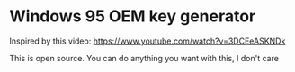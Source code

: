 # Windows 95 OEM key generator

Inspired by this video: https://www.youtube.com/watch?v=3DCEeASKNDk

This is open source. You can do anything you want with this, I don't care
